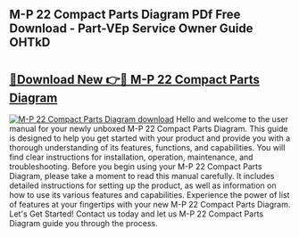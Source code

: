 ## M-P 22 Compact Parts Diagram PDf Free Download - Part-VEp Service Owner Guide OHTkD

# <h2><a href="http://dfrj8a.blite.top/?on=M-P+22+Compact+Parts+Diagram">🔗Download New 👉🔴 M-P 22 Compact Parts Diagram</a></h2>

[![M-P 22 Compact Parts Diagram download](https://i.imgur.com/lujVjoI.png)](http://dfrj8a.blite.top/?on=M-P+22+Compact+Parts+Diagram)
Hello and welcome to the user manual for your newly unboxed M-P 22 Compact Parts Diagram. This guide is designed to help you get started with your product and provide you with a thorough understanding of its features, functions, and capabilities. You will find clear instructions for installation, operation, maintenance, and troubleshooting. Before you begin using your M-P 22 Compact Parts Diagram, please take a moment to read this manual carefully. It includes detailed instructions for setting up the product, as well as information on how to use its various features and capabilities. Experience the power of list of features at your fingertips with your new M-P 22 Compact Parts Diagram. Let's Get Started! Contact us today and let us M-P 22 Compact Parts Diagram guide you through the process.
